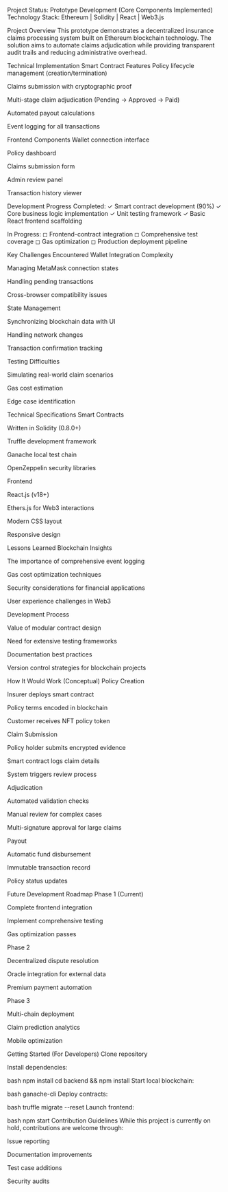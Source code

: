Project Status: Prototype Development (Core Components Implemented)
Technology Stack: Ethereum | Solidity | React | Web3.js

Project Overview
This prototype demonstrates a decentralized insurance claims processing system built on Ethereum blockchain technology. The solution aims to automate claims adjudication while providing transparent audit trails and reducing administrative overhead.

Technical Implementation
Smart Contract Features
Policy lifecycle management (creation/termination)

Claims submission with cryptographic proof

Multi-stage claim adjudication (Pending → Approved → Paid)

Automated payout calculations

Event logging for all transactions

Frontend Components
Wallet connection interface

Policy dashboard

Claims submission form

Admin review panel

Transaction history viewer

Development Progress
Completed:
✓ Smart contract development (90%)
✓ Core business logic implementation
✓ Unit testing framework
✓ Basic React frontend scaffolding

In Progress:
◻ Frontend-contract integration
◻ Comprehensive test coverage
◻ Gas optimization
◻ Production deployment pipeline

Key Challenges Encountered
Wallet Integration Complexity

Managing MetaMask connection states

Handling pending transactions

Cross-browser compatibility issues

State Management

Synchronizing blockchain data with UI

Handling network changes

Transaction confirmation tracking

Testing Difficulties

Simulating real-world claim scenarios

Gas cost estimation

Edge case identification

Technical Specifications
Smart Contracts

Written in Solidity (0.8.0+)

Truffle development framework

Ganache local test chain

OpenZeppelin security libraries

Frontend

React.js (v18+)

Ethers.js for Web3 interactions

Modern CSS layout

Responsive design

Lessons Learned
Blockchain Insights

The importance of comprehensive event logging

Gas cost optimization techniques

Security considerations for financial applications

User experience challenges in Web3

Development Process

Value of modular contract design

Need for extensive testing frameworks

Documentation best practices

Version control strategies for blockchain projects

How It Would Work (Conceptual)
Policy Creation

Insurer deploys smart contract

Policy terms encoded in blockchain

Customer receives NFT policy token

Claim Submission

Policy holder submits encrypted evidence

Smart contract logs claim details

System triggers review process

Adjudication

Automated validation checks

Manual review for complex cases

Multi-signature approval for large claims

Payout

Automatic fund disbursement

Immutable transaction record

Policy status updates

Future Development Roadmap
Phase 1 (Current)

Complete frontend integration

Implement comprehensive testing

Gas optimization passes

Phase 2

Decentralized dispute resolution

Oracle integration for external data

Premium payment automation

Phase 3

Multi-chain deployment

Claim prediction analytics

Mobile optimization

Getting Started (For Developers)
Clone repository

Install dependencies:

bash
npm install
cd backend && npm install
Start local blockchain:

bash
ganache-cli
Deploy contracts:

bash
truffle migrate --reset
Launch frontend:

bash
npm start
Contribution Guidelines
While this project is currently on hold, contributions are welcome through:

Issue reporting

Documentation improvements

Test case additions

Security audits
